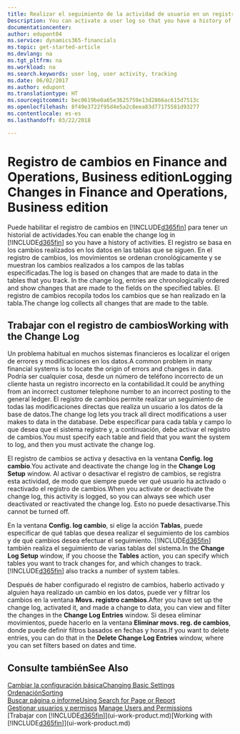 ```yaml
---
title: Realizar el seguimiento de la actividad de usuario en un registro de cambios | Documentos de Microsoft
Description: You can activate a user log so that you have a history of any changes made to data in tracked tables.
documentationcenter: 
author: edupont04
ms.service: dynamics365-financials
ms.topic: get-started-article
ms.devlang: na
ms.tgt_pltfrm: na
ms.workload: na
ms.search.keywords: user log, user activity, tracking
ms.date: 06/02/2017
ms.author: edupont
ms.translationtype: HT
ms.sourcegitcommit: bec0619be0a65e3625759e13d2866ac615d7513c
ms.openlocfilehash: 8f49e3722f95d4e5a2c8eea83d77175581d93277
ms.contentlocale: es-es
ms.lasthandoff: 03/22/2018

---
```

# <a name="logging-changes-in-finance-and-operations-business-edition"></a><span data-ttu-id="45f54-102">Registro de cambios en Finance and Operations, Business edition</span><span class="sxs-lookup"><span data-stu-id="45f54-102">Logging Changes in Finance and Operations, Business edition</span></span> 
<span data-ttu-id="45f54-103">Puede habilitar el registro de cambios en [!INCLUDE[d365fin](includes/d365fin_md.md)] para tener un historial de actividades.</span><span class="sxs-lookup"><span data-stu-id="45f54-103">You can enable the change log in [!INCLUDE[d365fin](includes/d365fin_md.md)] so you have a history of activities.</span></span> <span data-ttu-id="45f54-104">El registro se basa en los cambios realizados en los datos en las tablas que se siguen. En el registro de cambios, los movimientos se ordenan cronológicamente y se muestran los cambios realizados a los campos de las tablas especificadas.</span><span class="sxs-lookup"><span data-stu-id="45f54-104">The log is based on changes that are made to data in the tables that you track. In the change log, entries are chronologically ordered and show changes that are made to the fields on the specified tables.</span></span> <span data-ttu-id="45f54-105">El registro de cambios recopila todos los cambios que se han realizado en la tabla.</span><span class="sxs-lookup"><span data-stu-id="45f54-105">The change log collects all changes that are made to the table.</span></span>  

## <a name="working-with-the-change-log"></a><span data-ttu-id="45f54-106">Trabajar con el registro de cambios</span><span class="sxs-lookup"><span data-stu-id="45f54-106">Working with the Change Log</span></span>
<span data-ttu-id="45f54-107">Un problema habitual en muchos sistemas financieros es localizar el origen de errores y modificaciones en los datos.</span><span class="sxs-lookup"><span data-stu-id="45f54-107">A common problem in many financial systems is to locate the origin of errors and changes in data.</span></span> <span data-ttu-id="45f54-108">Podría ser cualquier cosa, desde un número de teléfono incorrecto de un cliente hasta un registro incorrecto en la contabilidad.</span><span class="sxs-lookup"><span data-stu-id="45f54-108">It could be anything from an incorrect customer telephone number to an incorrect posting to the general ledger.</span></span> <span data-ttu-id="45f54-109">El registro de cambios permite realizar un seguimiento de todas las modificaciones directas que realiza un usuario a los datos de la base de datos.</span><span class="sxs-lookup"><span data-stu-id="45f54-109">The change log lets you track all direct modifications a user makes to data in the database.</span></span> <span data-ttu-id="45f54-110">Debe especificar para cada tabla y campo lo que desea que el sistema registre y, a continuación, debe activar el registro de cambios.</span><span class="sxs-lookup"><span data-stu-id="45f54-110">You must specify each table and field that you want the system to log, and then you must activate the change log.</span></span>  

<span data-ttu-id="45f54-111">El registro de cambios se activa y desactiva en la ventana **Config. log cambio**.</span><span class="sxs-lookup"><span data-stu-id="45f54-111">You activate and deactivate the change log in the **Change Log Setup** window.</span></span> <span data-ttu-id="45f54-112">Al activar o desactivar el registro de cambios, se registra esta actividad, de modo que siempre puede ver qué usuario ha activado o reactivado el registro de cambios.</span><span class="sxs-lookup"><span data-stu-id="45f54-112">When you activate or deactivate the change log, this activity is logged, so you can always see which user deactivated or reactivated the change log.</span></span> <span data-ttu-id="45f54-113">Esto no puede desactivarse.</span><span class="sxs-lookup"><span data-stu-id="45f54-113">This cannot be turned off.</span></span>  

<span data-ttu-id="45f54-114">En la ventana **Config. log cambio**, si elige la acción **Tablas**, puede especificar de qué tablas que desea realizar el seguimiento de los cambios y de qué cambios desea efectuar el seguimiento. [!INCLUDE[d365fin](includes/d365fin_md.md)] también realiza el seguimiento de varias tablas del sistema.</span><span class="sxs-lookup"><span data-stu-id="45f54-114">In the **Change Log Setup** window, if you choose the **Tables** action, you can specify which tables you want to track changes for, and which changes to track. [!INCLUDE[d365fin](includes/d365fin_md.md)] also tracks a number of system tables.</span></span>

<span data-ttu-id="45f54-115">Después de haber configurado el registro de cambios, haberlo activado y alguien haya realizado un cambio en los datos, puede ver y filtrar los cambios en la ventana **Movs. registro cambios**.</span><span class="sxs-lookup"><span data-stu-id="45f54-115">After you have set up the change log, activated it, and made a change to data, you can view and filter the changes in the **Change Log Entries** window.</span></span> <span data-ttu-id="45f54-116">Si desea eliminar movimientos, puede hacerlo en la ventana **Eliminar movs. reg. de cambios**, donde puede definir filtros basados en fechas y horas.</span><span class="sxs-lookup"><span data-stu-id="45f54-116">If you want to delete entries, you can do that in the **Delete Change Log Entries** window, where you can set filters based on dates and time.</span></span>  

## <a name="see-also"></a><span data-ttu-id="45f54-117">Consulte también</span><span class="sxs-lookup"><span data-stu-id="45f54-117">See Also</span></span>
[<span data-ttu-id="45f54-118">Cambiar la configuración básica</span><span class="sxs-lookup"><span data-stu-id="45f54-118">Changing Basic Settings</span></span>](ui-change-basic-settings.md)  
[<span data-ttu-id="45f54-119">Ordenación</span><span class="sxs-lookup"><span data-stu-id="45f54-119">Sorting</span></span>](ui-sorting.md)  
[<span data-ttu-id="45f54-120">Buscar página o informe</span><span class="sxs-lookup"><span data-stu-id="45f54-120">Using Search for Page or Report</span></span>](ui-search.md)  
<span data-ttu-id="45f54-121">[Gestionar usuarios y permisos](ui-how-users-permissions.md)  </span><span class="sxs-lookup"><span data-stu-id="45f54-121">[Manage Users and Permissions](ui-how-users-permissions.md)  </span></span>  
<span data-ttu-id="45f54-122">[Trabajar con [!INCLUDE[d365fin](includes/d365fin_md.md)]](ui-work-product.md)</span><span class="sxs-lookup"><span data-stu-id="45f54-122">[Working with [!INCLUDE[d365fin](includes/d365fin_md.md)]](ui-work-product.md)</span></span>  

